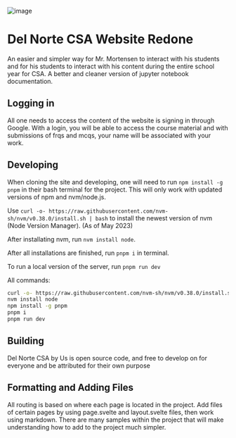 ![image](https://github.com/TristanCopley/delnorte-csa/assets/89225438/bc74339e-0ce7-45eb-88be-42ecec4a95d5)

# Del Norte CSA Website Redone

An easier and simpler way for Mr. Mortensen to interact with his students and for his students to interact with his content during the entire school year for CSA. A better and cleaner version of jupyter notebook documentation.

## Logging in

All one needs to access the content of the website is signing in through Google. With a login, you will be able to access the course material and with submissions of frqs and mcqs, your name will be associated with your work.


## Developing

When cloning the site and developing, one will need to run ` npm install -g pnpm ` in their bash terminal for the project. This will only work with updated versions of npm and nvm/node.js.  

Use ` curl -o- https://raw.githubusercontent.com/nvm-sh/nvm/v0.38.0/install.sh | bash ` to install the newest version of nvm (Node Version Manager). 
(As of May 2023)  

After installating nvm, run ` nvm install node `.  

After all installations are finished, run ` pnpm i ` in terminal.

To run a local version of the server, run ` pnpm run dev `

All commands:

```bash
curl -o- https://raw.githubusercontent.com/nvm-sh/nvm/v0.38.0/install.sh | bash
nvm install node
npm install -g pnpm
pnpm i
pnpm run dev
```

## Building

Del Norte CSA by Us is open source code, and free to develop on for everyone and be attributed for their own purpose

## Formatting and Adding Files

All routing is based on where each page is located in the project. Add files of certain pages by using page.svelte and layout.svelte files, then work using markdown. There are many samples within the project that will make understanding how to add to the project much simpler.
